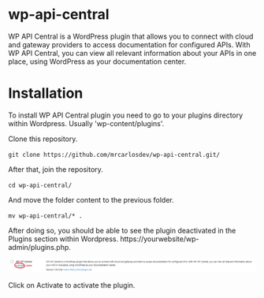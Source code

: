 # wp-api-central

WP API Central is a WordPress plugin that allows you to connect with cloud and gateway providers to access documentation for configured APIs. With WP API Central, you can view all relevant information about your APIs in one place, using WordPress as your documentation center.

# Installation

To install WP API Central plugin you need to go to your plugins directory within Wordpress. Usually 'wp-content/plugins'.

Clone this repository.

`git clone https://github.com/mrcarlosdev/wp-api-central.git/`

After that, join the repository.

`cd wp-api-central/`

And move the folder content to the previous folder.

`mv wp-api-central/* .`

After doing so, you should be able to see the plugin deactivated in the Plugins section within Wordpress. https://yourwebsite/wp-admin/plugins.php.

![Activate button within WP API Central on Plugins section](./img/activate_plugin.png)

Click on Activate to activate the plugin.
